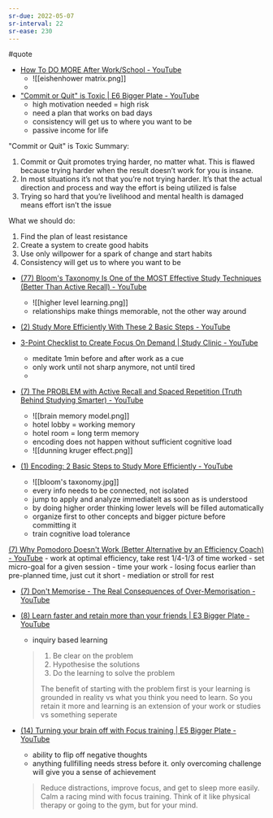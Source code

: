 ```yaml
---
sr-due: 2022-05-07
sr-interval: 22
sr-ease: 230
---
```


#quote

- [How To DO MORE After Work/School - YouTube](https://www.youtube.com/watch?v=KyNwpv3OU2E)
	- ![[eishenhower matrix.png]]
	- 
- ["Commit or Quit" is Toxic | E6 Bigger Plate - YouTube](https://www.youtube.com/watch?v=h8fGC0PXk4k)
	- high motivation needed = high risk
	- need a plan that works on bad days
	- consistency will get us to where you want to be
	- passive income for life

"Commit or Quit" is Toxic Summary:
1. Commit or Quit promotes trying harder, no matter what. This is flawed because trying harder when the result doesn’t work for you is insane. 
2. In most situations it’s not that you’re not trying harder. It’s that the actual direction and process and way the effort is being utilized is false
3. Trying so hard that you’re livelihood and mental health is damaged means effort isn’t the issue

What we should do:
1. Find the plan of least resistance
2. Create a system to create good habits
3. Use only willpower for a spark of change and start habits
4. Consistency will get us to where you want to be

- [(77) Bloom's Taxonomy Is One of the MOST Effective Study Techniques (Better Than Active Recall) - YouTube](https://www.youtube.com/watch?v=q7lY-FytO3U&t=32s)
	- ![[higher level learning.png]]
	- relationships make things memorable, not the other way around

- [(2) Study More Efficiently With These 2 Basic Steps - YouTube](https://www.youtube.com/watch?v=VcT8puLpNKA)

- [3-Point Checklist to Create Focus On Demand | Study Clinic - YouTube](https://www.youtube.com/watch?v=-YXrTWUZKn4)
	- meditate 1min before and after work as a cue
	- only work until not sharp anymore, not until tired
	- 

- [(7) The PROBLEM with Active Recall and Spaced Repetition (Truth Behind Studying Smarter) - YouTube](https://www.youtube.com/watch?v=--Hu2w0s72Y)
	- ![[brain memory model.png]]
	- hotel lobby = working memory
	- hotel room = long term memory
	- encoding does not happen without sufficient cognitive load
	- ![[dunning kruger effect.png]]

- [(1) Encoding: 2 Basic Steps to Study More Efficiently - YouTube](https://www.youtube.com/watch?v=VcT8puLpNKA)
	- ![[bloom's taxonomy.jpg]]
	- every info needs to be connected, not isolated
	- jump to apply and analyze immediatelt as soon as is understood
	- by doing higher order thinking lower levels will be filled automatically
	- organize first to other concepts and bigger picture before committing it
	- train cognitive load tolerance


[(7) Why Pomodoro Doesn't Work (Better Alternative by an Efficiency Coach) - YouTube](https://www.youtube.com/watch?v=olX0mXl1B9s)
	- work at optimal efficiency, take rest 1/4-1/3 of time worked
	- set micro-goal for a given session
	- time your work
	- losing focus earlier than pre-planned time, just cut it short
	- mediation or stroll for rest
	
	
- [(7) Don't Memorise - The Real Consequences of Over-Memorisation - YouTube](https://www.youtube.com/watch?v=a_Coaq-oIsA)
- [(8) Learn faster and retain more than your friends | E3 Bigger Plate - YouTube](https://www.youtube.com/watch?v=sA8E0rYQcFY)
	- inquiry based learning

	>1. Be clear on the problem 
	>2. Hypothesise the solutions
	>3. Do the learning to solve the problem
	>
	>The benefit of starting with the problem first is your learning is grounded in reality vs what you think you need to learn. So you retain it more and learning is an extension of your work or studies vs something seperate

- [(14) Turning your brain off with Focus training | E5 Bigger Plate - YouTube](https://www.youtube.com/watch?v=XKiIretroarchBORcZro)
	- ability to flip off negative thoughts
	- anything fullfilling needs stress before it. only overcoming challenge will give you a sense of achievement
	
	> Reduce distractions, improve focus, and get to sleep more easily. Calm a racing mind with focus training. Think of it like physical therapy or going to the gym, but for your mind.